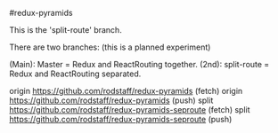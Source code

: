 #redux-pyramids

This is the 'split-route' branch.

There are two branches:  (this is a planned experiment)

(Main):  Master = Redux and ReactRouting together.
(2nd):   split-route = Redux and ReactRouting separated.

origin	https://github.com/rodstaff/redux-pyramids (fetch)
origin	https://github.com/rodstaff/redux-pyramids (push)
split	https://github.com/rodstaff/redux-pyramids-seproute (fetch)
split	https://github.com/rodstaff/redux-pyramids-seproute (push)
